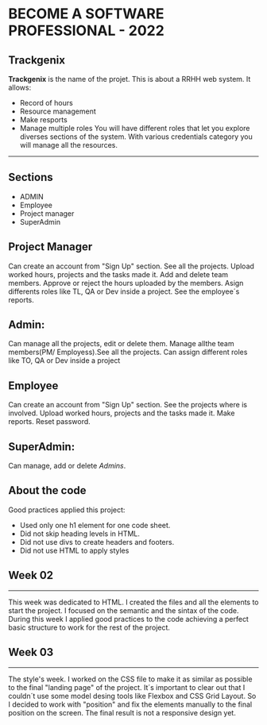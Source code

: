 # BECOME A SOFTWARE PROFESSIONAL - 2022
## Trackgenix

**Trackgenix** is the name of the projet. This is about a RRHH web system. It allows:
* Record of hours
* Resource management
* Make resports
* Manage multiple roles
You will have different roles that let you explore diverses sections of the system. With various credentials category you will manage all the resources.
-----------
## Sections
* ADMIN
* Employee
* Project manager
* SuperAdmin
## Project Manager
Can create an account from "Sign Up" section. See all the projects. Upload worked hours, projects and the tasks made it. 
Add and delete team members. Approve or reject the hours uploaded by the members.
Asign differents roles like TL, QA or Dev inside a project. See the employee´s reports.
## Admin:
Can manage all the projects, edit or delete them. Manage allthe team members(PM/ Employess).See all the projects. Can assign different roles like TO, QA or Dev inside a project
## Employee
Can create an account from "Sign Up" section. See the projects where is involved. Upload worked hours, projects and the tasks made it. Make reports. Reset password.
## SuperAdmin:
Can manage, add or delete *Admins*.
## About the code
Good practices applied this project:
* Used only one  h1 element for one code sheet.
* Did not skip heading levels in HTML.
* Did not use divs to create headers and footers.
* Did not use HTML to apply styles
## Week 02
---
This week was dedicated to HTML. I created the files and all the elements to start the project. I focused on the semantic and the sintax of the code. During this week I applied good practices to the code achieving a perfect basic  structure to work for the rest of the project.
## Week 03
---
The style's week. I worked on the CSS file to make it as similar as possible to the final "landing page" of the project. It´s important to clear out that I couldn´t use some model desing tools like Flexbox and CSS Grid Layout. So I decided to work with "position" and fix the elements manually to the final position on the screen. The final result is not a responsive design yet.
